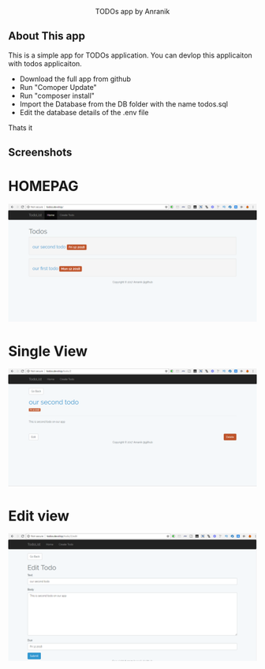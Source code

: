 <p align="center">TODOs app by Anranik</p>


## About This app

This is a simple app for TODOs application. You can devlop this applicaiton with todos applicaiton.
- Download the full app from github
- Run "Comoper Update"
- Run "composer install"
- Import the Database from the DB folder with the name todos.sql
- Edit the database details of the .env file

Thats it

## Screenshots
# HOMEPAG
![alt text](https://raw.githubusercontent.com/anranik/Todos-Application-Laravel/master/screenshots/1.png)

# Single View
![alt text](https://raw.githubusercontent.com/anranik/Todos-Application-Laravel/master/screenshots/2.png)

# Edit view
![alt text](https://raw.githubusercontent.com/anranik/Todos-Application-Laravel/master/screenshots/3.png)